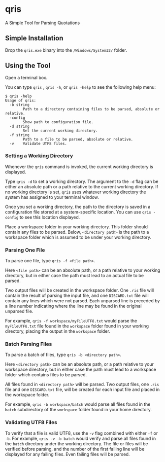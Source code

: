 # qris
A Simple Tool for Parsing Quotations

## Simple Installation
Drop the `qris.exe` binary into the `/Windows/System32/` folder.

## Using the Tool
Open a terminal box.

You can type `qris` , `qris -h`, or `qris -help` to see the following help menu:

```
$ qris -help
Usage of qris:
  -b string
        Path to a directory containing files to be parsed, absolute or relative.
  -config
        Show path to configuration file.
  -d string
        Set the current working directory.
  -f string
        Path to a file to be parsed, absolute or relative.
  -v    Validate UTF8 files.
```

### Setting a Working Directory
Whenever the `qris` command is invoked, the current working directory is displayed.

Type `qris -d` to set a working directory. The argument to the `-d` flag can be either an absolute path or a path relative to the current working directory. If no working directory is set, `qris` uses whatever working directory the system has assigned to your terminal window.

Once you set a working directory, the path to the directory is saved in a configuration file stored at a system-specific location. You can use `qris -config` to see this location displayed.

Place a workspace folder in your working directory. This folder should contain any files to be parsed. Below, `<directory path>` is the path to a workspace folder which is assumed to be under your working directory.

### Parsing One File
To parse one file, type `qris -f <file path>`.

Here `<file path>` can be an absolute path, or a path relative to your working directory, but in either case the path must lead to an actual file to be parsed.

Two output files will be created in the workspace folder. One `.ris` file will contain the result of parsing the input file, and one `DISCARD.txt` file will contain any lines which were not parsed. Each unparsed line is preceded by a line number indicating where the line may be found in the original unparsed file.

For example, `qris -f workspace/myFileUTF8.txt` would parse the `myFileUTF8.txt` file found in the `workspace` folder found in your working directory, placing the output in the `workspace` folder.

### Batch Parsing Files
To parse a batch of files, type `qris -b <directory path>`.

Here `<directory path>` can be an absolute path, or a path relative to your workspace directory, but in either case the path must lead to a workspace folder which contains files to be parsed.

All files found in `<directory path>` will be parsed. Two output files, one `.ris` file and one `DISCARD.txt` file, will be created for each input file and placed in the workspace folder.

For example, `qris -b workspace/batch` would parse all files found in the `batch` subdirectory of the `workspace` folder found in your home directory.

### Validating UTF8 Files
To verify that a file is valid UTF8, use the `-v` flag combined with either `-f` or `-b`. For example, `qris -v -b batch` would verify and parse all files found in the `batch` directory under the working directory. The file or files will be verified before parsing, and the number of the first failing line will be displayed for any failing files. Even failing files will be parsed.
